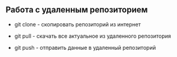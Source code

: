 ## Работа с удаленным репозиторием 

* git clone - скопировать репозиторий из интернет

* git pull - скачать все актуальное из удаленного репозитория 

* git push - отправить данные в удаленный репозиторий